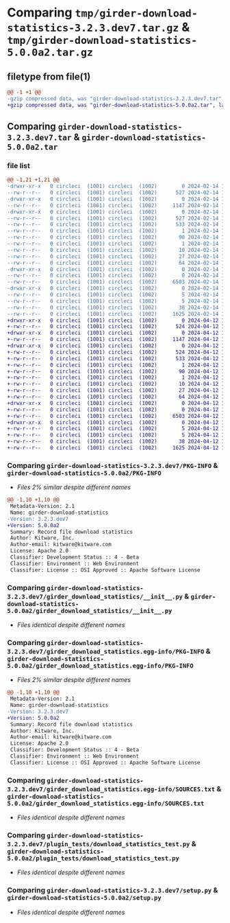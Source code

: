 # Comparing `tmp/girder-download-statistics-3.2.3.dev7.tar.gz` & `tmp/girder-download-statistics-5.0.0a2.tar.gz`

## filetype from file(1)

```diff
@@ -1 +1 @@
-gzip compressed data, was "girder-download-statistics-3.2.3.dev7.tar", last modified: Wed Feb 14 18:47:23 2024, max compression
+gzip compressed data, was "girder-download-statistics-5.0.0a2.tar", last modified: Fri Apr 12 16:30:01 2024, max compression
```

## Comparing `girder-download-statistics-3.2.3.dev7.tar` & `girder-download-statistics-5.0.0a2.tar`

### file list

```diff
@@ -1,21 +1,21 @@
-drwxr-xr-x   0 circleci  (1001) circleci  (1002)        0 2024-02-14 18:47:23.089289 girder-download-statistics-3.2.3.dev7/
--rw-r--r--   0 circleci  (1001) circleci  (1002)      527 2024-02-14 18:47:23.089289 girder-download-statistics-3.2.3.dev7/PKG-INFO
-drwxr-xr-x   0 circleci  (1001) circleci  (1002)        0 2024-02-14 18:47:23.085289 girder-download-statistics-3.2.3.dev7/girder_download_statistics/
--rw-r--r--   0 circleci  (1001) circleci  (1002)     1147 2024-02-14 18:46:47.000000 girder-download-statistics-3.2.3.dev7/girder_download_statistics/__init__.py
-drwxr-xr-x   0 circleci  (1001) circleci  (1002)        0 2024-02-14 18:47:23.089289 girder-download-statistics-3.2.3.dev7/girder_download_statistics.egg-info/
--rw-r--r--   0 circleci  (1001) circleci  (1002)      527 2024-02-14 18:47:22.000000 girder-download-statistics-3.2.3.dev7/girder_download_statistics.egg-info/PKG-INFO
--rw-r--r--   0 circleci  (1001) circleci  (1002)      533 2024-02-14 18:47:23.000000 girder-download-statistics-3.2.3.dev7/girder_download_statistics.egg-info/SOURCES.txt
--rw-r--r--   0 circleci  (1001) circleci  (1002)        1 2024-02-14 18:47:22.000000 girder-download-statistics-3.2.3.dev7/girder_download_statistics.egg-info/dependency_links.txt
--rw-r--r--   0 circleci  (1001) circleci  (1002)       90 2024-02-14 18:47:22.000000 girder-download-statistics-3.2.3.dev7/girder_download_statistics.egg-info/entry_points.txt
--rw-r--r--   0 circleci  (1001) circleci  (1002)        1 2024-02-14 18:47:22.000000 girder-download-statistics-3.2.3.dev7/girder_download_statistics.egg-info/not-zip-safe
--rw-r--r--   0 circleci  (1001) circleci  (1002)       10 2024-02-14 18:47:22.000000 girder-download-statistics-3.2.3.dev7/girder_download_statistics.egg-info/requires.txt
--rw-r--r--   0 circleci  (1001) circleci  (1002)       27 2024-02-14 18:47:22.000000 girder-download-statistics-3.2.3.dev7/girder_download_statistics.egg-info/top_level.txt
--rw-r--r--   0 circleci  (1001) circleci  (1002)       64 2024-02-14 18:46:47.000000 girder-download-statistics-3.2.3.dev7/plugin.cmake
-drwxr-xr-x   0 circleci  (1001) circleci  (1002)        0 2024-02-14 18:47:23.089289 girder-download-statistics-3.2.3.dev7/plugin_tests/
--rw-r--r--   0 circleci  (1001) circleci  (1002)        0 2024-02-14 18:46:47.000000 girder-download-statistics-3.2.3.dev7/plugin_tests/__init__.py
--rw-r--r--   0 circleci  (1001) circleci  (1002)     6503 2024-02-14 18:46:47.000000 girder-download-statistics-3.2.3.dev7/plugin_tests/download_statistics_test.py
-drwxr-xr-x   0 circleci  (1001) circleci  (1002)        0 2024-02-14 18:47:23.089289 girder-download-statistics-3.2.3.dev7/plugin_tests/files/
--rw-r--r--   0 circleci  (1001) circleci  (1002)        5 2024-02-14 18:46:47.000000 girder-download-statistics-3.2.3.dev7/plugin_tests/files/txt1.txt
--rw-r--r--   0 circleci  (1001) circleci  (1002)        5 2024-02-14 18:46:47.000000 girder-download-statistics-3.2.3.dev7/plugin_tests/files/txt2.txt
--rw-r--r--   0 circleci  (1001) circleci  (1002)       38 2024-02-14 18:47:23.089289 girder-download-statistics-3.2.3.dev7/setup.cfg
--rw-r--r--   0 circleci  (1001) circleci  (1002)     1625 2024-02-14 18:46:47.000000 girder-download-statistics-3.2.3.dev7/setup.py
+drwxr-xr-x   0 circleci  (1001) circleci  (1002)        0 2024-04-12 16:30:01.376257 girder-download-statistics-5.0.0a2/
+-rw-r--r--   0 circleci  (1001) circleci  (1002)      524 2024-04-12 16:30:01.372256 girder-download-statistics-5.0.0a2/PKG-INFO
+drwxr-xr-x   0 circleci  (1001) circleci  (1002)        0 2024-04-12 16:30:01.372256 girder-download-statistics-5.0.0a2/girder_download_statistics/
+-rw-r--r--   0 circleci  (1001) circleci  (1002)     1147 2024-04-12 16:27:18.000000 girder-download-statistics-5.0.0a2/girder_download_statistics/__init__.py
+drwxr-xr-x   0 circleci  (1001) circleci  (1002)        0 2024-04-12 16:30:01.372256 girder-download-statistics-5.0.0a2/girder_download_statistics.egg-info/
+-rw-r--r--   0 circleci  (1001) circleci  (1002)      524 2024-04-12 16:30:01.000000 girder-download-statistics-5.0.0a2/girder_download_statistics.egg-info/PKG-INFO
+-rw-r--r--   0 circleci  (1001) circleci  (1002)      533 2024-04-12 16:30:01.000000 girder-download-statistics-5.0.0a2/girder_download_statistics.egg-info/SOURCES.txt
+-rw-r--r--   0 circleci  (1001) circleci  (1002)        1 2024-04-12 16:30:01.000000 girder-download-statistics-5.0.0a2/girder_download_statistics.egg-info/dependency_links.txt
+-rw-r--r--   0 circleci  (1001) circleci  (1002)       90 2024-04-12 16:30:01.000000 girder-download-statistics-5.0.0a2/girder_download_statistics.egg-info/entry_points.txt
+-rw-r--r--   0 circleci  (1001) circleci  (1002)        1 2024-04-12 16:30:01.000000 girder-download-statistics-5.0.0a2/girder_download_statistics.egg-info/not-zip-safe
+-rw-r--r--   0 circleci  (1001) circleci  (1002)       10 2024-04-12 16:30:01.000000 girder-download-statistics-5.0.0a2/girder_download_statistics.egg-info/requires.txt
+-rw-r--r--   0 circleci  (1001) circleci  (1002)       27 2024-04-12 16:30:01.000000 girder-download-statistics-5.0.0a2/girder_download_statistics.egg-info/top_level.txt
+-rw-r--r--   0 circleci  (1001) circleci  (1002)       64 2024-04-12 16:27:18.000000 girder-download-statistics-5.0.0a2/plugin.cmake
+drwxr-xr-x   0 circleci  (1001) circleci  (1002)        0 2024-04-12 16:30:01.372256 girder-download-statistics-5.0.0a2/plugin_tests/
+-rw-r--r--   0 circleci  (1001) circleci  (1002)        0 2024-04-12 16:27:18.000000 girder-download-statistics-5.0.0a2/plugin_tests/__init__.py
+-rw-r--r--   0 circleci  (1001) circleci  (1002)     6503 2024-04-12 16:27:18.000000 girder-download-statistics-5.0.0a2/plugin_tests/download_statistics_test.py
+drwxr-xr-x   0 circleci  (1001) circleci  (1002)        0 2024-04-12 16:30:01.372256 girder-download-statistics-5.0.0a2/plugin_tests/files/
+-rw-r--r--   0 circleci  (1001) circleci  (1002)        5 2024-04-12 16:27:18.000000 girder-download-statistics-5.0.0a2/plugin_tests/files/txt1.txt
+-rw-r--r--   0 circleci  (1001) circleci  (1002)        5 2024-04-12 16:27:18.000000 girder-download-statistics-5.0.0a2/plugin_tests/files/txt2.txt
+-rw-r--r--   0 circleci  (1001) circleci  (1002)       38 2024-04-12 16:30:01.376257 girder-download-statistics-5.0.0a2/setup.cfg
+-rw-r--r--   0 circleci  (1001) circleci  (1002)     1625 2024-04-12 16:27:18.000000 girder-download-statistics-5.0.0a2/setup.py
```

### Comparing `girder-download-statistics-3.2.3.dev7/PKG-INFO` & `girder-download-statistics-5.0.0a2/PKG-INFO`

 * *Files 2% similar despite different names*

```diff
@@ -1,10 +1,10 @@
 Metadata-Version: 2.1
 Name: girder-download-statistics
-Version: 3.2.3.dev7
+Version: 5.0.0a2
 Summary: Record file download statistics
 Author: Kitware, Inc.
 Author-email: kitware@kitware.com
 License: Apache 2.0
 Classifier: Development Status :: 4 - Beta
 Classifier: Environment :: Web Environment
 Classifier: License :: OSI Approved :: Apache Software License
```

### Comparing `girder-download-statistics-3.2.3.dev7/girder_download_statistics/__init__.py` & `girder-download-statistics-5.0.0a2/girder_download_statistics/__init__.py`

 * *Files identical despite different names*

### Comparing `girder-download-statistics-3.2.3.dev7/girder_download_statistics.egg-info/PKG-INFO` & `girder-download-statistics-5.0.0a2/girder_download_statistics.egg-info/PKG-INFO`

 * *Files 2% similar despite different names*

```diff
@@ -1,10 +1,10 @@
 Metadata-Version: 2.1
 Name: girder-download-statistics
-Version: 3.2.3.dev7
+Version: 5.0.0a2
 Summary: Record file download statistics
 Author: Kitware, Inc.
 Author-email: kitware@kitware.com
 License: Apache 2.0
 Classifier: Development Status :: 4 - Beta
 Classifier: Environment :: Web Environment
 Classifier: License :: OSI Approved :: Apache Software License
```

### Comparing `girder-download-statistics-3.2.3.dev7/girder_download_statistics.egg-info/SOURCES.txt` & `girder-download-statistics-5.0.0a2/girder_download_statistics.egg-info/SOURCES.txt`

 * *Files identical despite different names*

### Comparing `girder-download-statistics-3.2.3.dev7/plugin_tests/download_statistics_test.py` & `girder-download-statistics-5.0.0a2/plugin_tests/download_statistics_test.py`

 * *Files identical despite different names*

### Comparing `girder-download-statistics-3.2.3.dev7/setup.py` & `girder-download-statistics-5.0.0a2/setup.py`

 * *Files identical despite different names*

